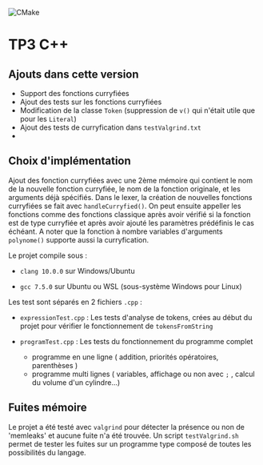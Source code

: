![CMake](https://github.com/Mich3l14/TP_CPP_M1/workflows/CMake/badge.svg)
# TP3 C++

## Ajouts dans cette version
  - Support des fonctions curryfiées
  - Ajout des tests sur les fonctions curryfiées
  - Modification de la classe `Token` (suppression de `v()` qui n'était utile que pour les `Literal`)
  - Ajout des tests de curryfication dans `testValgrind.txt`
  - 
## Choix d'implémentation

Ajout des fonction curryfiées avec une 2ème mémoire qui contient le nom de la nouvelle fonction curryfiée, le nom de la fonction originale, et les arguments déjà spécifiés.
Dans le lexer, la création de nouvelles fonctions curryfiées se fait avec `handleCurryfied()`. On peut ensuite appeller les fonctions comme des fonctions classique après avoir vérifié si la fonction est de type curryfiée et après avoir ajouté les paramètres prédéfinis le cas échéant. A noter que la fonction à nombre variables d'arguments `polynome()` supporte aussi la curryfication.

Le projet compile sous :

- `clang 10.0.0` sur Windows/Ubuntu
  
- `gcc 7.5.0` sur Ubuntu ou WSL (sous-système Windows pour Linux)

Les test sont séparés en 2 fichiers `.cpp` :

- `expressionTest.cpp` : Les tests d'analyse de tokens, crées au début du projet pour vérifier le   fonctionnement de `tokensFromString`

- `programTest.cpp` : Les tests du fonctionnement du programme complet
  - programme en une ligne ( addition, priorités opératoires, parenthèses )
  - programme multi lignes ( variables, affichage ou non avec `;` , calcul du volume d'un cylindre...)

## Fuites mémoire

Le projet a été testé avec `valgrind` pour détecter la présence ou non de 'memleaks' et aucune fuite n'a été trouvée.
Un script `testValgrind.sh` permet de tester les fuites sur un programme type composé de toutes les possibilités du langage. 
